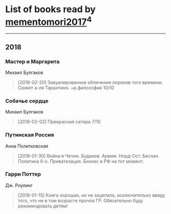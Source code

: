 # List of books read by [mementomori2017](http://vk.com/id431794049)<sup>4</sup>
---

## 2018

### Мастер и Маргарита
Михаил Булгаков
> [2018-02-20] Завуалированное обличение пороков того времени. Сюжет а-ля Тарантино. +р.философия 
> 10/10


### Собачье сердце
Михаил Булгаков
> [2018-02-02] Прекрасная сатира
> 7/10


### Путинская Россия
Анна Политковская
> [2018-01-30] Война в Чечне. Буданов. Армия.  Норд-Ост. Беслан.  Политика 0-х. Приватизация. Бизнес в РФ на тот момент.


### Гарри Поттер
Дж. Роулинг
> [2018-01-15] Книга хорошая, но не зацепила, исключительно
> ввиду того, что не в том возрасте прочла ГР. Обязательно буду рекомендовать детям!



